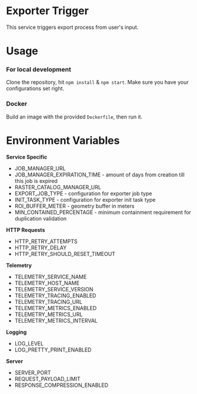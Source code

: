 # Exporter Trigger
This service triggers export process from user's input.

# Usage
###  For local development
Clone the repository, hit `npm install` & `npm start`. Make sure you have your configurations set right. 
###  Docker
Build an image with the provided `Dockerfile`, then run it.

# Environment Variables
**Service Specific**
* JOB_MANAGER_URL
* JOB_MANAGER_EXPIRATION_TIME - amount of days from creation till this job is expired
* RASTER_CATALOG_MANAGER_URL
* EXPORT_JOB_TYPE - configuration for exporter job type
* INIT_TASK_TYPE - configuration for exporter init task type
* ROI_BUFFER_METER - geometry buffer in meters
* MIN_CONTAINED_PERCENTAGE - minimum containment requirement for duplication validation

**HTTP Requests**
* HTTP_RETRY_ATTEMPTS
* HTTP_RETRY_DELAY
* HTTP_RETRY_SHOULD_RESET_TIMEOUT

**Telemetry**
* TELEMETRY_SERVICE_NAME
* TELEMETRY_HOST_NAME
* TELEMETRY_SERVICE_VERSION
* TELEMETRY_TRACING_ENABLED
* TELEMETRY_TRACING_URL
* TELEMETRY_METRICS_ENABLED
* TELEMETRY_METRICS_URL
* TELEMETRY_METRICS_INTERVAL

**Logging**
* LOG_LEVEL
* LOG_PRETTY_PRINT_ENABLED

**Server**
* SERVER_PORT
* REQUEST_PAYLOAD_LIMIT
* RESPONSE_COMPRESSION_ENABLED